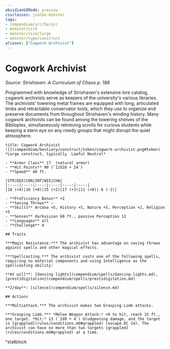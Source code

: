 ```yaml
---
obsidianUIMode: preview
cssclasses: json5e-monster
tags:
- compendium/src/5e/scc
- monster/cr/4
- monster/size/large
- monster/type/construct
aliases: ["Cogwork Archivist"]
---
```

# Cogwork Archivist
*Source: Strixhaven: A Curriculum of Chaos p. 188*  

Programmed with knowledge of Strixhaven's extensive lore catalog, cogwork archivists serve as keepers of the university's various libraries. The archivists' towering metal frames are equipped with long, articulated limbs and retractable conservator tools, which they use to organize and preserve documents from throughout Strixhaven's winding history. Many cogwork archivists can be found among the towering shelves of the Biblioplex, simultaneously retrieving scrolls for curious students while keeping a stern eye on any rowdy groups that might disrupt the quiet atmosphere.

```ad-statblock
title: Cogwork Archivist
![](compendium/bestiary/construct/token/cogwork-archivist.png#token)
*Large construct, typically  Lawful Neutral*

- **Armor Class** 17  (natural armor)
- **Hit Points** 90 (`12d10 + 24`)
- **Speed** 40 ft.

|STR|DEX|CON|INT|WIS|CHA|
|:---:|:---:|:---:|:---:|:---:|:---:|
|18 (+4)|10 (+0)|15 (+2)|17 (+3)|11 (+0)| 6 (-2)|

- **Proficiency Bonus** +2
- **Saving Throws** ⏤
- **Skills** Arcana +5, History +5, Nature +5, Perception +2, Religion +5
- **Senses** darkvision 60 ft., passive Perception 12
- **Languages** all
- **Challenge** 4

## Traits

***Magic Resistance.*** The archivist has advantage on saving throws against spells and other magical effects.

***Spellcasting.*** The archivist casts one of the following spells, requiring no material components and using Intelligence as the spellcasting ability:

**At will**: [dancing lights](compendium/spells/dancing-lights.md), [prestidigitation](compendium/spells/prestidigitation.md)

**2/day**: [silence](compendium/spells/silence.md)

## Actions

***Multiattack.*** The archivist makes two Grasping Limb attacks.

***Grasping Limb.*** *Melee Weapon Attack:* +6 to hit, reach 15 ft., one target. *Hit:* 13 (`2d8 + 4`) bludgeoning damage, and the target is [grappled](rules/conditions.md#grappled) (escape DC 14). The archivist can have no more than two targets [grappled](rules/conditions.md#grappled) at a time.
```
^statblock